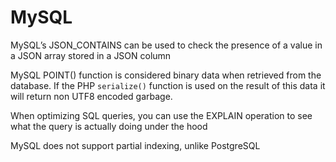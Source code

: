 # MySQL

MySQL’s JSON_CONTAINS can be used to check the presence of a value in a JSON array stored in a JSON column

MySQL POINT() function is considered binary data when retrieved from the database. If the PHP `serialize()` function is used on the result of this data it will return non UTF8 encoded garbage.

When optimizing SQL queries, you can use the EXPLAIN operation to see what the query is actually doing under the hood

MySQL does not support partial indexing, unlike PostgreSQL
